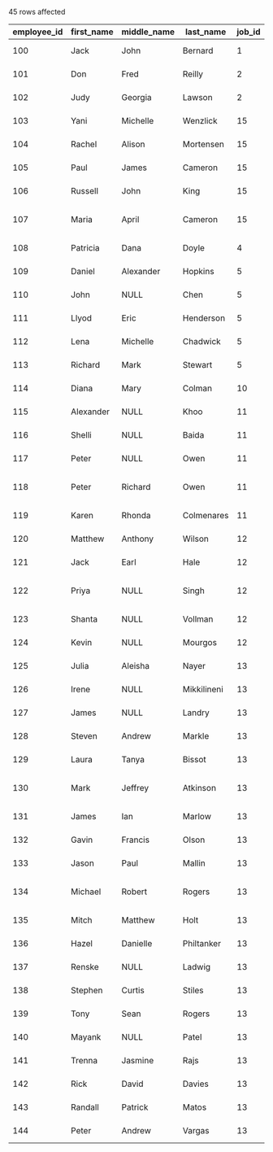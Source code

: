45 rows affected

| employee_id | first_name | middle_name | last_name   | job_id | salary    | birth_date | hire_date  | department_id | manager_id | phone        | street_address            | city    | state_province  | postal_code | country_id |
|-------------|------------|-------------|-------------|--------|-----------|------------|------------|---------------|------------|--------------|---------------------------|---------|-----------------|-------------|------------|
| 100         | Jack       | John        | Bernard     | 1      | 576000.00 | 1994-01-13 | 2017-01-23 | 90            | NULL       | 515.996.5357 | 3 Kenwood Plaza           | Seattle | Washington      | 98185       | 28         |
| 101         | Don        | Fred        | Reilly      | 2      | 408000.00 | 1966-12-27 | 2006-12-28 | 90            | 100        | 515.848.4385 | 61 Banding Street         | Seattle | Washington      | 98166       | 28         |
| 102         | Judy       | Georgia     | Lawson      | 2      | 408000.00 | 1960-11-12 | 2010-11-26 | 90            | 100        | 515.195.9617 | 17 American Ash Trail     | Seattle | Washington      | 98127       | 28         |
| 103         | Yani       | Michelle    | Wenzlick    | 15     | 216000.00 | 1967-09-22 | 2002-09-06 | 60            | 102        | 590.117.7119 | 6 Pearson Junction        | Seattle | Washington      | 98148       | 28         |
| 104         | Rachel     | Alison      | Mortensen   | 15     | 144000.00 | 1959-07-27 | 2003-07-25 | 60            | 103        | 590.876.6936 | 27 Dunning Street         | Seattle | Washington      | 98109       | 28         |
| 105         | Paul       | James       | Cameron     | 15     | 115200.00 | 1985-12-20 | 2018-12-14 | 60            | 103        | 590.826.7764 | 3 Calypso Parkway         | Seattle | Washington      | 98133       | 28         |
| 106         | Russell    | John        | King        | 15     | 115200.00 | 1989-04-18 | 2008-04-21 | 60            | 103        | 590.964.4035 | 5 Barnett Drive           | Seattle | Washington      | 98148       | 28         |
| 107         | Maria      | April       | Cameron     | 15     | 100800.00 | 1973-03-11 | 2008-03-01 | 60            | 103        | 590.643.5171 | 578 Brentwood Parkway     | Seattle | Washington      | 98140       | 28         |
| 108         | Patricia   | Dana        | Doyle       | 4      | 288192.00 | 1971-08-14 | 2015-08-06 | 100           | 101        | 515.626.4805 | 286 Santa Rosa Ave        | Sydney  | New South Wales | 1595        | 2          |
| 109         | Daniel     | Alexander   | Hopkins     | 5      | 216000.00 | 1995-04-15 | 2019-04-27 | 100           | 108        | 515.845.7923 | 8 Collins Ave             | Sydney  | New South Wales | 2650        | 2          |
| 110         | John       | NULL        | Chen        | 5      | 196800.00 | 1961-01-24 | 2007-01-06 | 100           | 108        | 515.003.1575 | 406 Eastern road          | Sydney  | New South Wales | 2481        | 2          |
| 111         | Llyod      | Eric        | Henderson   | 5      | 184800.00 | 1992-10-02 | 2016-10-07 | 100           | 108        | 515.689.5566 | 60 Highway Road           | Sydney  | New South Wales | 2155        | 2          |
| 112         | Lena       | Michelle    | Chadwick    | 5      | 187200.00 | 1957-02-03 | 2004-02-04 | 100           | 108        | 515.390.5375 | 6 Argyle Rd               | Sydney  | New South Wales | 2300        | 2          |
| 113         | Richard    | Mark        | Stewart     | 5      | 165600.00 | 1967-10-20 | 2003-10-13 | 100           | 108        | 515.239.5085 | 16949 Harristown Rd       | Sydney  | New South Wales | 2287        | 2          |
| 114         | Diana      | Mary        | Colman      | 10     | 264000.00 | 1986-02-13 | 2013-02-20 | 30            | 100        | 515.776.5640 | 576 Nancy Alley           | Seattle | Washington      | 98115       | 28         |
| 115         | Alexander  | NULL        | Khoo        | 11     | 74400.00  | 1959-10-17 | 2011-10-04 | 30            | 114        | 515.125.0259 | 22270 Portage Park        | Seattle | Washington      | 98104       | 28         |
| 116         | Shelli     | NULL        | Baida       | 11     | 69600.00  | 1959-01-23 | 2016-01-10 | 30            | 114        | 515.513.4164 | 05 School Lane            | Seattle | Washington      | 98121       | 28         |
| 117         | Peter      | NULL        | Owen        | 11     | 67200.00  | 1988-10-22 | 2019-10-12 | 30            | 114        | 515.114.7092 | 9506 Bultman Trail        | Seattle | Washington      | 98115       | 28         |
| 118         | Peter      | Richard     | Owen        | 11     | 62400.00  | 1994-02-23 | 2019-02-24 | 30            | 114        | 515.251.9362 | 503 Tennessee Crossing    | Seattle | Washington      | 98140       | 28         |
| 119         | Karen      | Rhonda      | Colmenares  | 11     | 60000.00  | 1987-03-06 | 2006-03-04 | 30            | 114        | 515.593.3752 | 23 Kennedy Drive          | Seattle | Washington      | 98166       | 28         |
| 120         | Matthew    | Anthony     | Wilson      | 12     | 196800.00 | 1970-10-13 | 2011-10-14 | 50            | 100        | 650.689.6900 | 91 Northland Plaza        | Seattle | Washington      | 98127       | 28         |
| 121         | Jack       | Earl        | Hale        | 12     | 196800.00 | 1966-09-13 | 2011-09-07 | 50            | 100        | 650.083.4633 | 3951 Merrick Lane         | Seattle | Washington      | 98133       | 28         |
| 122         | Priya      | NULL        | Singh       | 12     | 189600.00 | 1980-08-04 | 2019-08-05 | 50            | 100        | 650.937.4754 | 750 Schmedeman Pass       | Seattle | Washington      | 98195       | 28         |
| 123         | Shanta     | NULL        | Vollman     | 12     | 156000.00 | 1984-07-06 | 2002-07-09 | 50            | 100        | 650.878.7210 | 45623 Lyons Street        | Seattle | Washington      | 98148       | 28         |
| 124         | Kevin      | NULL        | Mourgos     | 12     | 139200.00 | 1970-09-03 | 2009-09-21 | 50            | 100        | 650.168.8824 | 52 Hollow Ridge Street    | Seattle | Washington      | 98148       | 28         |
| 125         | Julia      | Aleisha     | Nayer       | 13     | 76800.00  | 1972-09-16 | 2015-09-17 | 50            | 120        | 650.290.0080 | 7 Summerview Crossing     | Seattle | Washington      | 98109       | 28         |
| 126         | Irene      | NULL        | Mikkilineni | 13     | 64800.00  | 1962-02-16 | 2001-02-22 | 50            | 120        | 650.810.3548 | 6 Veith Place             | Seattle | Washington      | 98115       | 28         |
| 127         | James      | NULL        | Landry      | 13     | 57600.00  | 1972-04-13 | 2011-04-11 | 50            | 120        | 650.816.0130 | 95 Elka Crossing          | Seattle | Washington      | 98109       | 28         |
| 128         | Steven     | Andrew      | Markle      | 13     | 52800.00  | 1970-08-19 | 2004-08-01 | 50            | 120        | 650.058.3953 | 18499 Autumn Leaf Trail   | Seattle | Washington      | 98185       | 28         |
| 129         | Laura      | Tanya       | Bissot      | 13     | 79200.00  | 1987-04-02 | 2016-04-08 | 50            | 121        | 650.824.8471 | 5378 Porter Place         | Seattle | Washington      | 98195       | 28         |
| 130         | Mark       | Jeffrey     | Atkinson    | 13     | 67200.00  | 1979-02-04 | 2010-02-25 | 50            | 121        | 650.447.4686 | 94307 Annamark Junction   | Seattle | Washington      | 98104       | 28         |
| 131         | James      | Ian         | Marlow      | 13     | 60000.00  | 1984-06-21 | 2013-06-09 | 50            | 121        | 650.860.2883 | 1891 Sage Court           | Seattle | Washington      | 98109       | 28         |
| 132         | Gavin      | Francis     | Olson       | 13     | 52800.00  | 1973-02-16 | 2008-02-15 | 50            | 121        | 650.283.1659 | 9794 Carey Hill           | Seattle | Washington      | 98109       | 28         |
| 133         | Jason      | Paul        | Mallin      | 13     | 79200.00  | 1985-12-22 | 2016-12-06 | 50            | 122        | 650.315.4723 | 7975 Pleasure Crossing    | Seattle | Washington      | 98166       | 28         |
| 134         | Michael    | Robert      | Rogers      | 13     | 69600.00  | 1969-08-25 | 2018-08-22 | 50            | 122        | 650.763.3210 | 212 High Crossing Terrace | Seattle | Washington      | 98148       | 28         |
| 135         | Mitch      | Matthew     | Holt        | 13     | 57600.00  | 1992-05-10 | 2012-05-23 | 50            | 122        | 650.500.8591 | 3 Muir Trail              | Seattle | Washington      | 98104       | 28         |
| 136         | Hazel      | Danielle    | Philtanker  | 13     | 52800.00  | 1994-10-17 | 2017-10-13 | 50            | 122        | 650.908.2415 | 8 South Avenue            | Seattle | Washington      | 98185       | 28         |
| 137         | Renske     | NULL        | Ladwig      | 13     | 86400.00  | 1972-07-18 | 2006-07-15 | 50            | 123        | 650.960.5034 | 8 Upham Crossing          | Seattle | Washington      | 98127       | 28         |
| 138         | Stephen    | Curtis      | Stiles      | 13     | 76800.00  | 1982-11-13 | 2018-11-09 | 50            | 123        | 650.538.5633 | 4403 Iowa Drive           | Seattle | Washington      | 98127       | 28         |
| 139         | Tony       | Sean        | Rogers      | 13     | 64800.00  | 1976-02-21 | 2017-02-12 | 50            | 123        | 650.250.0801 | 89 Randy Junction         | Seattle | Washington      | 98109       | 28         |
| 140         | Mayank     | NULL        | Patel       | 13     | 60000.00  | 1983-06-16 | 2010-06-05 | 50            | 123        | 650.281.1672 | 2954 North Plaza          | Seattle | Washington      | 98104       | 28         |
| 141         | Trenna     | Jasmine     | Rajs        | 13     | 84000.00  | 1965-09-27 | 2006-09-19 | 50            | 124        | 650.295.9197 | 6896 Reindahl Parkway     | Seattle | Washington      | 98115       | 28         |
| 142         | Rick       | David       | Davies      | 13     | 74400.00  | 1977-04-13 | 2019-04-03 | 50            | 124        | 650.436.1986 | 08 Sutherland Lane        | Seattle | Washington      | 98140       | 28         |
| 143         | Randall    | Patrick     | Matos       | 13     | 62400.00  | 1957-05-24 | 2019-05-02 | 50            | 124        | 650.761.0990 | 42206 Elka Circle         | Seattle | Washington      | 98148       | 28         |
| 144         | Peter      | Andrew      | Vargas      | 13     | 60000.00  | 1975-05-24 | 2001-05-26 | 50            | 124        | 650.989.6665 | 764 Knutson Avenue        | Seattle | Washington      | 98166       | 28         |
